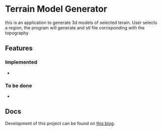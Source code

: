 # Terrain Model Generator

this is an application to generate 3d models of selected terain. User selects a region, the program will generate and stl file corrisponding with the topography

## Features

### Implemented

-

### To be done

-

## Docs

Development of this project can be found on [this blog](https://topographic-generater.blogspot.com/).
